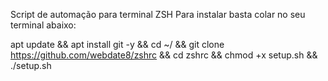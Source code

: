 Script de automação para terminal ZSH
Para instalar basta colar no seu terminal abaixo:

apt update && apt install git -y && cd ~/ && git clone https://github.com/webdate8/zshrc && cd zshrc && chmod +x setup.sh && ./setup.sh


